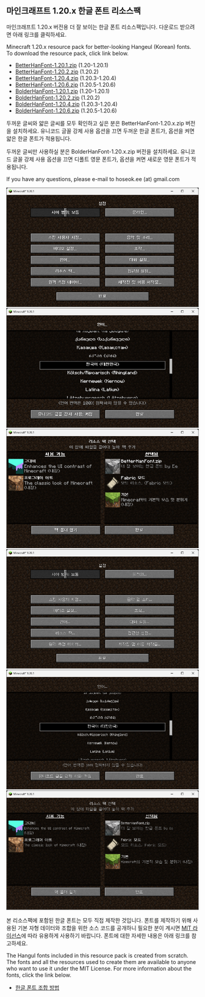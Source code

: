 ## 마인크래프트 1.20.x 한글 폰트 리소스팩

마인크래프트 1.20.x 버전용 더 잘 보이는 한글 폰트 리소스팩입니다. 다운로드
받으려면 아래 링크를 클릭하세요.

Minecraft 1.20.x resource pack for better-looking Hangeul (Korean) fonts. To
download the resource pack, click link below.

 * [BetterHanFont-1.20.1.zip](https://github.com/oruur/bhf4mc/raw/master/BetterHanFont-1.20.1.zip) (1.20-1.20.1)
 * [BetterHanFont-1.20.2.zip](https://github.com/oruur/bhf4mc/raw/master/BetterHanFont-1.20.2.zip) (1.20.2)
 * [BetterHanFont-1.20.4.zip](https://github.com/oruur/bhf4mc/raw/master/BetterHanFont-1.20.4.zip) (1.20.3-1.20.4)
 * [BetterHanFont-1.20.6.zip](https://github.com/oruur/bhf4mc/raw/master/BetterHanFont-1.20.6.zip) (1.20.5-1.20.6)
 * [BolderHanFont-1.20.1.zip](https://github.com/oruur/bhf4mc/raw/master/BolderHanFont-1.20.1.zip) (1.20-1.20.1)
 * [BolderHanFont-1.20.2.zip](https://github.com/oruur/bhf4mc/raw/master/BolderHanFont-1.20.2.zip) (1.20.2)
 * [BolderHanFont-1.20.4.zip](https://github.com/oruur/bhf4mc/raw/master/BolderHanFont-1.20.4.zip) (1.20.3-1.20.4)
 * [BolderHanFont-1.20.6.zip](https://github.com/oruur/bhf4mc/raw/master/BolderHanFont-1.20.6.zip) (1.20.5-1.20.6)

두꺼운 글씨와 얇은 글씨를 모두 확인하고 싶은 분은 BetterHanFont-1.20.x.zip
버전을 설치하세요. 유니코드 글꼴 강제 사용 옵션을 끄면 두꺼운 한글 폰트가,
옵션을 켜면 얇은 한글 폰트가 적용됩니다.

두꺼운 글씨만 사용하실 분은 BolderHanFont-1.20.x.zip 버전을 설치하세요.
유니코드 글꼴 강제 사용 옵션을 끄면 디폴트 영문 폰트가, 옵션을 켜면 새로운
영문 폰트가 적용됩니다.

If you have any questions, please e-mail to hoseok.ee (at) gmail.com

![snapshot1](https://github.com/oruur/bhf4mc/blob/master/images/snapshot1.png?raw=true)
![snapshot2](https://github.com/oruur/bhf4mc/blob/master/images/snapshot2.png?raw=true)
![snapshot3](https://github.com/oruur/bhf4mc/blob/master/images/snapshot3.png?raw=true)
![snapshot4](https://github.com/oruur/bhf4mc/blob/master/images/snapshot4.png?raw=true)
![snapshot5](https://github.com/oruur/bhf4mc/blob/master/images/snapshot5.png?raw=true)
![snapshot6](https://github.com/oruur/bhf4mc/blob/master/images/snapshot6.png?raw=true)

본 리소스팩에 포함된 한글 폰트는 모두 직접 제작한 것입니다. 폰트를 제작하기
위해 사용된 기본 자형 데이터와 조합을 위한 소스 코드를 공개하니 필요한 분이
계시면 [MIT 라이선스](https://github.com/oruur/bhf4mc/blob/master/LICENSE)에
따라 유용하게 사용하기 바랍니다. 폰트에 대한 자세한 내용은 아래 링크를
참고하세요.

The Hangul fonts included in this resource pack is created from scratch. The
fonts and all the resources used to create them are available to anyone who
want to use it under the MIT License. For more information about the fonts,
click the link below.

 * [한글 폰트 조합 방법](https://github.com/oruur/bhf4mc/blob/master/FONTS.md)
